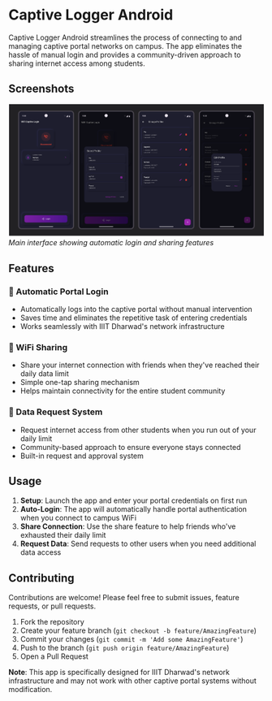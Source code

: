 # Captive Logger Android

Captive Logger Android streamlines the process of connecting to and managing captive portal networks on campus. The app eliminates the hassle of manual login and provides a community-driven approach to sharing internet access among students.

## Screenshots

![App Screenshot](src/screenshots/preview.png)
*Main interface showing automatic login and sharing features*

## Features

### 🔐 Automatic Portal Login
- Automatically logs into the captive portal without manual intervention
- Saves time and eliminates the repetitive task of entering credentials
- Works seamlessly with IIIT Dharwad's network infrastructure

### 📶 WiFi Sharing
- Share your internet connection with friends when they've reached their daily data limit
- Simple one-tap sharing mechanism
- Helps maintain connectivity for the entire student community

### 🤝 Data Request System
- Request internet access from other students when you run out of your daily limit
- Community-based approach to ensure everyone stays connected
- Built-in request and approval system

## Usage

1. **Setup**: Launch the app and enter your portal credentials on first run
2. **Auto-Login**: The app will automatically handle portal authentication when you connect to campus WiFi
3. **Share Connection**: Use the share feature to help friends who've exhausted their daily limit
4. **Request Data**: Send requests to other users when you need additional data access

## Contributing

Contributions are welcome! Please feel free to submit issues, feature requests, or pull requests.

1. Fork the repository
2. Create your feature branch (`git checkout -b feature/AmazingFeature`)
3. Commit your changes (`git commit -m 'Add some AmazingFeature'`)
4. Push to the branch (`git push origin feature/AmazingFeature`)
5. Open a Pull Request


**Note**: This app is specifically designed for IIIT Dharwad's network infrastructure and may not work with other captive portal systems without modification.